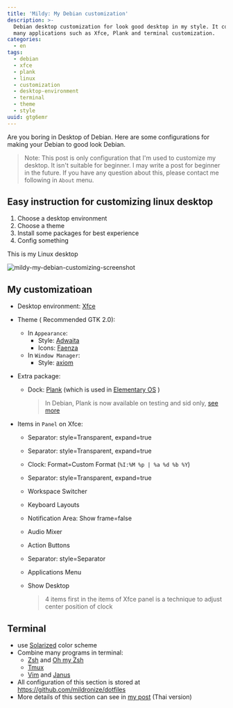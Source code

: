 ```yaml
---
title: 'Mildy: My Debian customization'
description: >-
  Debian desktop customization for look good desktop in my style. It contains
  many applications such as Xfce, Plank and terminal customization.
categories:
  - en
tags:
  - debian
  - xfce
  - plank
  - linux
  - customization
  - desktop-environment
  - terminal
  - theme
  - style
uuid: gtg6emr
---
```


Are you boring in Desktop of Debian. Here are some configurations for
making your Debian to good look Debian.

> Note: This post is only configuration that I'm used to customize
> my desktop. It isn't suitable for beginner. I may write a post for
> beginner in the future. If you have any question about this, please
> contact me following in `About` menu.

## Easy instruction for customizing linux desktop
1. Choose a desktop environment
2. Choose a theme
3. Install some packages for best experience
4. Config something

This is my Linux desktop

![mildy-my-debian-customizing-screenshot](2015-09-08-mildy-my-debian-customization.jpg)

## My customizatioan
- Desktop environment: [Xfce](http://www.xfce.org/)
- Theme ( Recommended GTK 2.0):
  - In `Appearance`:
      - Style: [Adwaita](http://gnome-look.org/content/show.php/?content=144237)
      - Icons: [Faenza](http://gnome-look.org/content/show.php/?content=128143)
  - In `Window Manager`:
      - Style: [axiom](http://xfce-look.org/content/show.php/axiom+xfwm?content=90145)
- Extra package:
  - Dock: [Plank](https://launchpad.net/plank) (which is used in [Elementary OS](https://elementary.io/) )

    > In Debian, Plank is now available on testing and sid only, [see more](https://packages.debian.org/plank)

- Items in `Panel` on Xfce:
  - Separator: style=Transparent, expand=true
  - Separator: style=Transparent, expand=true
  - Clock: Format=Custom Format (`%I:%M %p | %a %d %b %Y`)
  - Separator: style=Transparent, expand=true
  - Workspace Switcher
  - Keyboard Layouts
  - Notification Area: Show frame=false
  - Audio Mixer
  - Action Buttons
  - Separator: style=Separator
  - Applications Menu
  - Show Desktop

    > 4 items first in the items of Xfce panel is a technique to adjust center position
    > of clock

## Terminal
- use [Solarized](http://ethanschoonover.com/solarized) color scheme
- Combine many programs in terminal:
  - [Zsh](http://www.zsh.org/) and [Oh my Zsh](https://github.com/robbyrussell/oh-my-zsh)
  - [Tmux](https://tmux.github.io/)
  - [Vim](http://www.vim.org/) and
  [Janus](https://github.com/carlhuda/janus)
- All configuration of this section is stored at
<https://github.com/mildronize/dotfiles>
- More details of this section can see in [my
post](http://dev.mildronize.com/th/notes/vim-janus-tmux/) (Thai
version)
